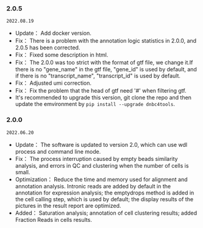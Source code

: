 ### **2.0.5**
`2022.08.19`
- Update： Add docker version.
- Fix： There is a problem with the annotation logic statistics in 2.0.0, and 2.0.5 has been corrected.
- Fix： Fixed some description in html.
- Fix： The 2.0.0 was too strict with the format of gtf file, we change it.If there is no "gene_name" in the gtf file, "gene_id" is used by default, and if there is no "transcript_name", "transcript_id" is used by default.
- Fix： Adjusted umi correction.
- Fix： Fix the problem that the head of gtf need '#' when filtering gtf.
- It's recommended to upgrade this version, git clone the repo and then update the emvironment by ```pip install --upgrade dnbc4tools```.

### **2.0.0**
`2022.06.20`
- Update： The software is updated to version 2.0, which can use wdl process and command line mode.
- Fix： The process interruption caused by empty beads similarity analysis, and errors in QC and clustering when the number of cells is small.
- Optimization： Reduce the time and memory used for alignment and annotation analysis. Intronic reads are added by default in the annotation for expression analysis; the emptydrops method is added in the cell calling step, which is used by default; the display results of the pictures in the result report are optimized.
- Added： Saturation analysis; annotation of cell clustering results; added Fraction Reads in cells results.
